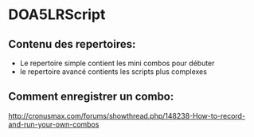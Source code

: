 # DOA5LRScript

Contenu des repertoires:
------------------------
- Le repertoire simple contient les mini combos pour débuter
- le repertoire avancé contients les scripts plus complexes

Comment enregistrer un combo:
-------------------------------
http://cronusmax.com/forums/showthread.php/148238-How-to-record-and-run-your-own-combos
